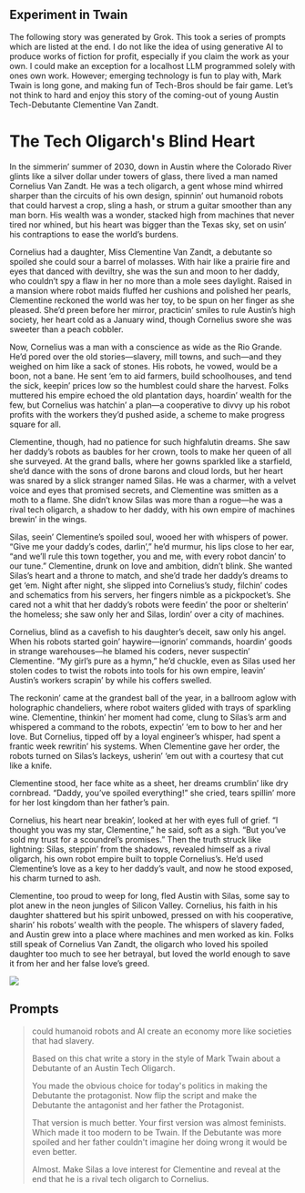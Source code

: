 ## Experiment in Twain

The following story was generated by Grok. This took a series of prompts which are listed at the end. I do not like the idea of using generative AI to produce works of fiction for profit, especially if you claim the work as your own. I could make an exception for a localhost LLM programmed solely with ones own work. However; emerging technology is fun to play with, Mark Twain is long gone, and making fun of Tech-Bros should be fair game. Let’s not think to hard and enjoy this story of the coming-out of young Austin Tech-Debutante Clementine Van Zandt. 

# The Tech Oligarch's Blind Heart
In the simmerin’ summer of 2030, down in Austin where the Colorado River glints like a silver dollar under towers of glass, there lived a man named Cornelius Van Zandt. He was a tech oligarch, a gent whose mind whirred sharper than the circuits of his own design, spinnin’ out humanoid robots that could harvest a crop, sling a hash, or strum a guitar smoother than any man born. His wealth was a wonder, stacked high from machines that never tired nor whined, but his heart was bigger than the Texas sky, set on usin’ his contraptions to ease the world’s burdens.

Cornelius had a daughter, Miss Clementine Van Zandt, a debutante so spoiled she could sour a barrel of molasses. With hair like a prairie fire and eyes that danced with deviltry, she was the sun and moon to her daddy, who couldn’t spy a flaw in her no more than a mole sees daylight. Raised in a mansion where robot maids fluffed her cushions and polished her pearls, Clementine reckoned the world was her toy, to be spun on her finger as she pleased. She’d preen before her mirror, practicin’ smiles to rule Austin’s high society, her heart cold as a January wind, though Cornelius swore she was sweeter than a peach cobbler.

Now, Cornelius was a man with a conscience as wide as the Rio Grande. He’d pored over the old stories—slavery, mill towns, and such—and they weighed on him like a sack of stones. His robots, he vowed, would be a boon, not a bane. He sent ‘em to aid farmers, build schoolhouses, and tend the sick, keepin’ prices low so the humblest could share the harvest. Folks muttered his empire echoed the old plantation days, hoardin’ wealth for the few, but Cornelius was hatchin’ a plan—a cooperative to divvy up his robot profits with the workers they’d pushed aside, a scheme to make progress square for all.

Clementine, though, had no patience for such highfalutin dreams. She saw her daddy’s robots as baubles for her crown, tools to make her queen of all she surveyed. At the grand balls, where her gowns sparkled like a starfield, she’d dance with the sons of drone barons and cloud lords, but her heart was snared by a slick stranger named Silas. He was a charmer, with a velvet voice and eyes that promised secrets, and Clementine was smitten as a moth to a flame. She didn’t know Silas was more than a rogue—he was a rival tech oligarch, a shadow to her daddy, with his own empire of machines brewin’ in the wings.

Silas, seein’ Clementine’s spoiled soul, wooed her with whispers of power. “Give me your daddy’s codes, darlin’,” he’d murmur, his lips close to her ear, “and we’ll rule this town together, you and me, with every robot dancin’ to our tune.” Clementine, drunk on love and ambition, didn’t blink. She wanted Silas’s heart and a throne to match, and she’d trade her daddy’s dreams to get ‘em. Night after night, she slipped into Cornelius’s study, filchin’ codes and schematics from his servers, her fingers nimble as a pickpocket’s. She cared not a whit that her daddy’s robots were feedin’ the poor or shelterin’ the homeless; she saw only her and Silas, lordin’ over a city of machines.

Cornelius, blind as a cavefish to his daughter’s deceit, saw only his angel. When his robots started goin’ haywire—ignorin’ commands, hoardin’ goods in strange warehouses—he blamed his coders, never suspectin’ Clementine. “My girl’s pure as a hymn,” he’d chuckle, even as Silas used her stolen codes to twist the robots into tools for his own empire, leavin’ Austin’s workers scrapin’ by while his coffers swelled.

The reckonin’ came at the grandest ball of the year, in a ballroom aglow with holographic chandeliers, where robot waiters glided with trays of sparkling wine. Clementine, thinkin’ her moment had come, clung to Silas’s arm and whispered a command to the robots, expectin’ ‘em to bow to her and her love. But Cornelius, tipped off by a loyal engineer’s whisper, had spent a frantic week rewritin’ his systems. When Clementine gave her order, the robots turned on Silas’s lackeys, usherin’ ‘em out with a courtesy that cut like a knife.

Clementine stood, her face white as a sheet, her dreams crumblin’ like dry cornbread. “Daddy, you’ve spoiled everything!” she cried, tears spillin’ more for her lost kingdom than her father’s pain.

Cornelius, his heart near breakin’, looked at her with eyes full of grief. “I thought you was my star, Clementine,” he said, soft as a sigh. “But you’ve sold my trust for a scoundrel’s promises.” Then the truth struck like lightning: Silas, steppin’ from the shadows, revealed himself as a rival oligarch, his own robot empire built to topple Cornelius’s. He’d used Clementine’s love as a key to her daddy’s vault, and now he stood exposed, his charm turned to ash.

Clementine, too proud to weep for long, fled Austin with Silas, some say to plot anew in the neon jungles of Silicon Valley. Cornelius, his faith in his daughter shattered but his spirit unbowed, pressed on with his cooperative, sharin’ his robots’ wealth with the people. The whispers of slavery faded, and Austin grew into a place where machines and men worked as kin. Folks still speak of Cornelius Van Zandt, the oligarch who loved his spoiled daughter too much to see her betrayal, but loved the world enough to save it from her and her false love’s greed.

<a rel="sponsored" href="https://www.awin1.com/cread.php?s=4533532&v=25361&q=472958&r=2579497">
    <img src="https://www.awin1.com/cshow.php?s=4533532&v=25361&q=472958&r=2579497" border="0">
</a>


## Prompts
> could humanoid robots and AI create an economy more like societies that had slavery.
>
>Based on this chat write a story in the style of Mark Twain about a Debutante of an Austin Tech Oligarch.
>
>You made the obvious choice for today's politics in making the Debutante the protagonist. Now flip the script and make the Debutante the antagonist and her father the Protagonist.
>
>That version is much better. Your first version was almost feminists. Which made it too modern to be Twain. If the Debutante was more spoiled and her father couldn't imagine her doing wrong it would be even better.
>
>Almost. Make Silas a love interest for Clementine and reveal at the end that he is a rival tech oligarch to Cornelius.